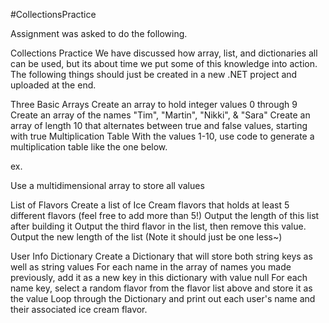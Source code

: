 #CollectionsPractice

Assignment was asked to do the following.


Collections Practice
We have discussed how array, list, and dictionaries all can be used, but its about time we put some of this knowledge into action. The following things should just be created in a new .NET project and uploaded at the end.

Three Basic Arrays
Create an array to hold integer values 0 through 9
Create an array of the names "Tim", "Martin", "Nikki", & "Sara"
Create an array of length 10 that alternates between true and false values, starting with true
Multiplication Table
With the values 1-10, use code to generate a multiplication table like the one below.

ex.



Use a multidimensional array to store all values

 
List of Flavors
Create a list of Ice Cream flavors that holds at least 5 different flavors (feel free to add more than 5!)
Output the length of this list after building it
Output the third flavor in the list, then remove this value.
Output the new length of the list (Note it should just be one less~)

User Info Dictionary
Create a Dictionary that will store both string keys as well as string values
For each name in the array of names you made previously, add it as a new key in this dictionary with value null
For each name key, select a random flavor from the flavor list above and store it as the value
Loop through the Dictionary and print out each user's name and their associated ice cream flavor.